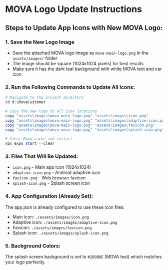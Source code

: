 # MOVA Logo Update Instructions

## Steps to Update App Icons with New MOVA Logo:

### 1. Save the New Logo Image
- Save the attached MOVA logo image as `mova-main-logo.png` in the `assets/images/` folder
- The image should be square (1024x1024 pixels) for best results
- Make sure it has the dark teal background with white MOVA text and car icon

### 2. Run the Following Commands to Update All Icons:

```powershell
# Navigate to the project directory
cd d:\MovaCustomer

# Copy the new logo to all icon locations
copy "assets\images\mova-main-logo.png" "assets\images\icon.png"
copy "assets\images\mova-main-logo.png" "assets\images\adaptive-icon.png"
copy "assets\images\mova-main-logo.png" "assets\images\favicon.png"
copy "assets\images\mova-main-logo.png" "assets\images\splash-icon.png"

# Clear Expo cache and restart
npx expo start --clear
```

### 3. Files That Will Be Updated:
- `icon.png` - Main app icon (1024x1024)
- `adaptive-icon.png` - Android adaptive icon
- `favicon.png` - Web browser favicon
- `splash-icon.png` - Splash screen icon

### 4. App Configuration (Already Set):
The app.json is already configured to use these icon files:
- Main icon: `./assets/images/icon.png`
- Adaptive icon: `./assets/images/adaptive-icon.png`
- Favicon: `./assets/images/favicon.png`
- Splash icon: `./assets/images/splash-icon.png`

### 5. Background Colors:
The splash screen background is set to `#2D9B8E` (MOVA teal) which matches your logo perfectly.